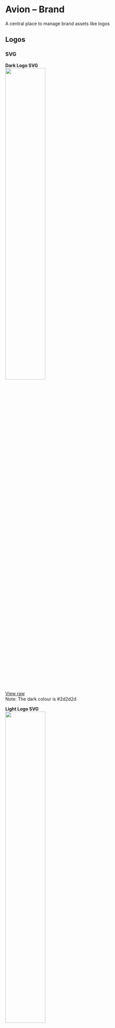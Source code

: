 # Avion – Brand
A central place to manage brand assets like logos

## Logos

### SVG

**Dark Logo SVG**  
<img src="/brand/assets/logo-dark.svg" width="50%" height="50%"><br>
[View raw](/brand/assets/logo-dark.svg)  
Note: The dark colour is #2d2d2d

**Light Logo SVG**  
<img src="/brand/assets/logo-light.svg" width="50%" height="50%"><br>
[View raw](/brand/assets/logo-light.svg)  
Note: The light colour is #f7f8f8

The SVGs are identical apart from the dark and light colouring.

**Standard emblem SVG**  
<img src="/brand/assets/emblem.svg" width="25%" height="25%"><br>
[View raw](/brand/assets/emblem.svg)  

**Multi-use emblem SVG**  
<img src="/brand/assets/emblem-multi-use.svg" width="25%" height="25%"><br>
[View raw](/brand/assets/emblem-multi-use.svg)  
Note: The light colour is #f7f8f8, but this can be used with other fills (sensibly)

